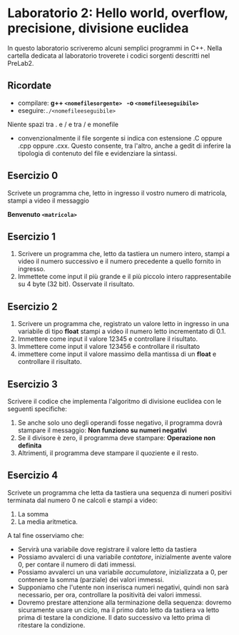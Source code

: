 # Laboratorio 2: Hello world, overflow, precisione, divisione euclidea

In questo laboratorio scriveremo alcuni semplici programmi in C++. Nella cartella dedicata al laboratorio troverete i codici sorgenti descritti nel PreLab2.

## Ricordate
- compilare: __g++ `<nomefilesorgente> ` -o `<nomefileeseguibile> `__
- eseguire:` ./<nomefileeseguibile> `

Niente spazi tra . e / e tra / e monefile
- convenzionalmente il file sorgente si indica con estensione .C oppure .cpp oppure .cxx. Questo consente, tra l'altro, anche a gedit di inferire la tipologia di contenuto del file e evidenziare la sintassi.

## Esercizio 0
Scrivete un programma che, letto in ingresso il vostro numero di matricola, stampi a video il messaggio

__Benvenuto `<matricola> `__

## Esercizio 1
1. Scrivere un programma che, letto da tastiera un numero intero, stampi a video il numero successivo e il numero precedente a quello fornito in ingresso.
1. Immettete come input il più grande e il più piccolo intero rappresentabile su 4 byte (32 bit). Osservate il risultato.

## Esercizio 2
1. Scrivere un programma che, registrato un valore letto in ingresso in una variabile di tipo __float__ stampi a video il numero letto incrementato di 0.1.
1. Immettere come input il valore 12345 e controllare il risultato.
1. Immettere come input il valore 123456 e controllare il risultato
1. immettere come input il valore massimo della mantissa di un __float__ e controllare il risultato.

## Esercizio 3
Scrivere il codice che implementa l'algoritmo di divisione euclidea con le seguenti specifiche:
1. Se anche solo uno degli operandi fosse negativo, il programma dovrà  stampare il messaggio: __Non funziono su numeri negativi__
1. Se il divisore è zero, il programma deve stampare: __Operazione non definita__
1. Altrimenti, il programma deve stampare il quoziente e il resto.

## Esercizio 4
Scrivete un programma che letta da tastiera una sequenza di numeri positivi terminata dal numero 0 ne calcoli e stampi a video:
1. La somma
1. La media aritmetica. 

A tal fine osserviamo che: 
- Servirà una variabile dove registrare il valore letto da tastiera
- Possiamo avvalerci di una variabile _contatore_, inizialmente avente valore 0, per contare il numero di dati immessi.
- Possiamo avvalerci un una variabile _accumulatore_, inizializzata a 0, per contenere la somma (parziale) dei valori immessi.
- Supponiamo che l'utente non inserisca numeri negativi, quindi non sarà necessario, per ora, controllare la positività dei valori immessi.
- Dovremo prestare attenzione alla terminazione della sequenza: dovremo sicuramente usare un ciclo, ma il primo dato letto da tastiera va letto prima di testare la condizione. Il dato successivo va letto prima di ritestare la condizione.
